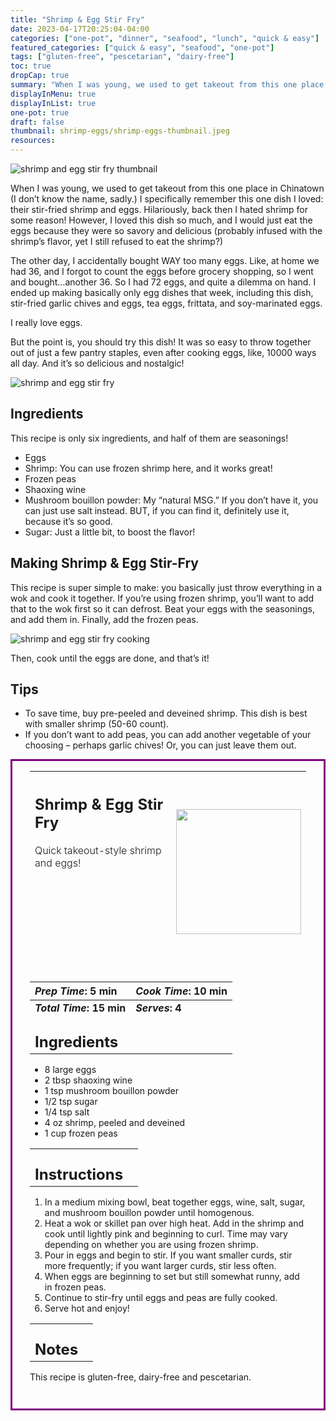 ```yaml
---
title: "Shrimp & Egg Stir Fry"
date: 2023-04-17T20:25:04-04:00
categories: ["one-pot", "dinner", "seafood", "lunch", "quick & easy"]
featured_categories: ["quick & easy", "seafood", "one-pot"]
tags: ["gluten-free", "pescetarian", "dairy-free"]
toc: true
dropCap: true
summary: "When I was young, we used to get takeout from this one place in Chinatown (I don’t know the name, sadly.) I specifically remember this one dish I loved: their stir-fried shrimp and eggs."
displayInMenu: true
displayInList: true
one-pot: true
draft: false
thumbnail: shrimp-eggs/shrimp-eggs-thumbnail.jpeg
resources:
---
```


![shrimp and egg stir fry thumbnail](../../shrimp-eggs/shrimp-eggs-thumbnail.jpeg)

When I was young, we used to get takeout from this one place in Chinatown (I don’t know the name, sadly.) I specifically remember this one dish I loved: their stir-fried shrimp and eggs. Hilariously, back then I hated shrimp for some reason! However, I loved this dish so much, and I would just eat the eggs because they were so savory and delicious (probably infused with the shrimp’s flavor, yet I still refused to eat the shrimp?)

The other day, I accidentally bought WAY too many eggs. Like, at home we had 36, and I forgot to count the eggs before grocery shopping, so I went and bought…another 36. So I had 72 eggs, and quite a dilemma on hand. I ended up making basically only egg dishes that week, including this dish, stir-fried garlic chives and eggs, tea eggs, frittata, and soy-marinated eggs.

I really love eggs.

But the point is, you should try this dish! It was so easy to throw together out of just a few pantry staples, even after cooking eggs, like, 10000 ways all day. And it’s so delicious and nostalgic!

![shrimp and egg stir fry](../../shrimp-eggs/shrimp-eggs.jpeg)

## Ingredients

This recipe is only six ingredients, and half of them are seasonings!

- Eggs
- Shrimp: You can use frozen shrimp here, and it works great!
- Frozen peas
- Shaoxing wine
- Mushroom bouillon powder: My “natural MSG.” If you don’t have it, you can just use salt instead. BUT, if you can find it, definitely use it, because it’s so good.
- Sugar: Just a little bit, to boost the flavor!

## Making Shrimp & Egg Stir-Fry

This recipe is super simple to make: you basically just throw everything in a wok and cook it together. If you’re using frozen shrimp, you’ll want to add that to the wok first so it can defrost. Beat your eggs with the seasonings, and add them in. Finally, add the frozen peas.

![shrimp and egg stir fry cooking](../../shrimp-eggs/cooking-shrimp-eggs.jpeg)

Then, cook until the eggs are done, and that’s it!

## Tips

- To save time, buy pre-peeled and deveined shrimp. This dish is best with smaller shrimp (50-60 count).
- If you don’t want to add peas, you can add another vegetable of your choosing – perhaps garlic chives! Or, you can just leave them out.

<div style = "border-style: solid; border-width: 3px; border-color: purple; padding: 2em; padding-top:0em;" id = "recipe"> 

| <div style = "margin-bottom:10em;"><h2>Shrimp & Egg Stir Fry</h2><p style = "font-weight: 300;">Quick takeout-style shrimp and eggs!</p></div> | <img src="../../shrimp-eggs/shrimp-eggs-thumbnail.jpeg"  width="200em" height="200em"> |
| :--- | :----: |

| _Prep Time_: 5 min  | _Cook Time_: 10 min  |
| :--- | :--- |
| **_Total Time_: 15 min** | **_Serves_: 4**  |
| <div><h2 style = "margin-top:1em; margin-bottom:0;" >Ingredients</h2></div>|   |

- 8 large eggs
- 2 tbsp shaoxing wine
- 1 tsp mushroom bouillon powder
- 1/2 tsp sugar
- 1/4 tsp salt
- 4 oz shrimp, peeled and deveined
- 1 cup frozen peas

|   |    |
| :--- | :--- |
| <div><h2 style = "margin-top:1em; margin-bottom:0;" >Instructions</h2></div>|   |

1. In a medium mixing bowl, beat together eggs, wine, salt, sugar, and mushroom bouillon powder until homogenous.
2. Heat a wok or skillet pan over high heat. Add in the shrimp and cook until lightly pink and beginning to curl. Time may vary depending on whether you are using frozen shrimp.
3. Pour in eggs and begin to stir. If you want smaller curds, stir more frequently; if you want larger curds, stir less often.
4. When eggs are beginning to set but still somewhat runny, add in frozen peas.
5. Continue to stir-fry until eggs and peas are fully cooked.
6. Serve hot and enjoy!

|   |    |
| :--- | :--- |
| <div><h2 style = "margin-top:1em; margin-bottom:0;" >Notes</h2></div>|   |

This recipe is gluten-free, dairy-free and pescetarian.

</div>
